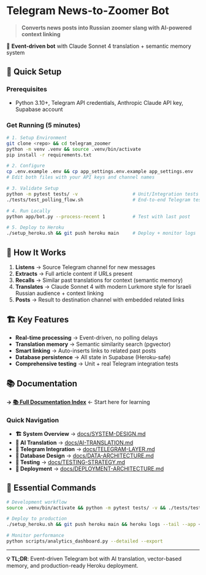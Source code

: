 # Telegram News-to-Zoomer Bot

> **Converts news posts into Russian zoomer slang with AI-powered context linking**

🎯 **Event-driven bot** with Claude Sonnet 4 translation + semantic memory system

## 🚀 Quick Setup

### Prerequisites
- Python 3.10+, Telegram API credentials, Anthropic Claude API key, Supabase account

### Get Running (5 minutes)
```bash
# 1. Setup Environment
git clone <repo> && cd telegram_zoomer
python -m venv .venv && source .venv/bin/activate
pip install -r requirements.txt

# 2. Configure
cp .env.example .env && cp app_settings.env.example app_settings.env
# Edit both files with your API keys and channel names

# 3. Validate Setup  
python -m pytest tests/ -v                    # Unit/Integration tests
./tests/test_polling_flow.sh                  # End-to-end Telegram test

# 4. Run Locally
python app/bot.py --process-recent 1          # Test with last post

# 5. Deploy to Heroku
./setup_heroku.sh && git push heroku main     # Deploy + monitor logs
```

## 🧠 How It Works
1. **Listens** → Source Telegram channel for new messages
2. **Extracts** → Full article content if URLs present
3. **Recalls** → Similar past translations for context (semantic memory)
4. **Translates** → Claude Sonnet 4 with modern Lurkmore style for Israeli Russian audience + context linking
5. **Posts** → Result to destination channel with embedded related links

## 🏗️ Key Features
- **Real-time processing** → Event-driven, no polling delays
- **Translation memory** → Semantic similarity search (pgvector)
- **Smart linking** → Auto-inserts links to related past posts
- **Database persistence** → All state in Supabase (Heroku-safe)
- **Comprehensive testing** → Unit + real Telegram integration tests

## 📚 Documentation

**→ [📚 Full Documentation Index](docs/INDEX.md)** ← Start here for learning

### Quick Navigation
- **🏗️ System Overview** → [docs/SYSTEM-DESIGN.md](docs/SYSTEM-DESIGN.md)
- **🧠 AI Translation** → [docs/AI-TRANSLATION.md](docs/AI-TRANSLATION.md) 
- **📡 Telegram Integration** → [docs/TELEGRAM-LAYER.md](docs/TELEGRAM-LAYER.md)
- **💾 Database Design** → [docs/DATA-ARCHITECTURE.md](docs/DATA-ARCHITECTURE.md)
- **🧪 Testing** → [docs/TESTING-STRATEGY.md](docs/TESTING-STRATEGY.md)
- **🚀 Deployment** → [docs/DEPLOYMENT-ARCHITECTURE.md](docs/DEPLOYMENT-ARCHITECTURE.md)

## 🎯 Essential Commands
```bash
# Development workflow
source .venv/bin/activate && python -m pytest tests/ -v && ./tests/test_polling_flow.sh

# Deploy to production  
./setup_heroku.sh && git push heroku main && heroku logs --tail --app <app>

# Monitor performance
python scripts/analytics_dashboard.py --detailed --export
```

---
**💡 TL;DR**: Event-driven Telegram bot with AI translation, vector-based memory, and production-ready Heroku deployment.
